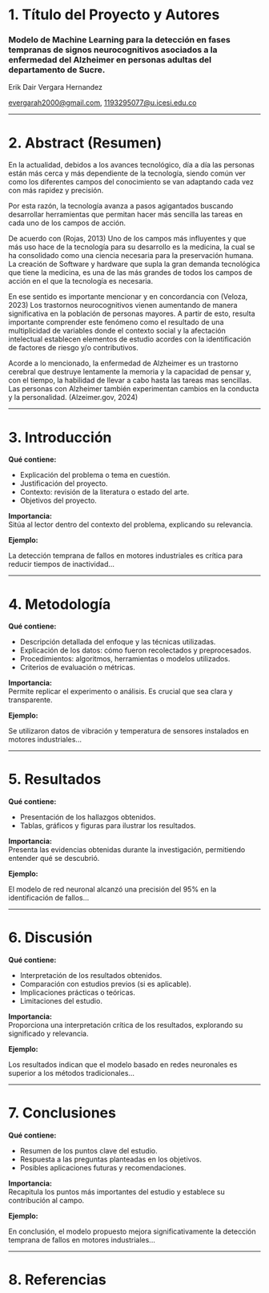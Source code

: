 # 1. Título del Proyecto y Autores

### Modelo de Machine Learning para la detección en fases tempranas de signos neurocognitivos asociados a la enfermedad del Alzheimer en personas adultas del departamento de Sucre.


Erik Dair Vergara Hernandez

evergarah2000@gmail.com, 1193295077@u.icesi.edu.co

---

# 2. Abstract (Resumen)

En la actualidad, debidos a los avances tecnológico, día a día las personas están más cerca y más dependiente de la tecnología, siendo común ver como los diferentes campos del conocimiento se van adaptando cada vez con más rapidez y precisión. 

Por esta razón, la tecnología avanza a pasos agigantados buscando desarrollar herramientas que permitan hacer más sencilla las tareas en cada uno de los campos de acción.

De acuerdo con (Rojas, 2013) Uno de los campos más influyentes y que más uso hace de la tecnología para su desarrollo es la medicina, la cual se ha consolidado como una ciencia necesaria para la preservación humana. La creación de Software y hardware que supla la gran demanda tecnológica que tiene la medicina, es una de las más grandes de todos los campos de acción en el que la tecnología es necesaria.

En ese sentido es importante mencionar y en concordancia con (Veloza, 2023) Los trastornos neurocognitivos vienen aumentando de manera significativa en la población de personas mayores. A partir de esto, resulta importante comprender este fenómeno como el resultado de una multiplicidad de variables donde el contexto social y la afectación intelectual establecen elementos de estudio acordes con la identificación de factores de riesgo y/o contributivos.

Acorde a lo mencionado, la enfermedad de Alzheimer es un trastorno cerebral que destruye lentamente la memoria y la capacidad de pensar y, con el tiempo, la habilidad de llevar a cabo hasta las tareas mas sencillas. Las personas con Alzheimer también experimentan cambios en la conducta y la personalidad. (Alzeimer.gov, 2024)

---

# 3. Introducción

**Qué contiene:**

- Explicación del problema o tema en cuestión.  
- Justificación del proyecto.  
- Contexto: revisión de la literatura o estado del arte.  
- Objetivos del proyecto.

**Importancia:**  
Sitúa al lector dentro del contexto del problema, explicando su relevancia.

**Ejemplo:**

La detección temprana de fallos en motores industriales es crítica para reducir tiempos de inactividad...

---

# 4. Metodología

**Qué contiene:**

- Descripción detallada del enfoque y las técnicas utilizadas.  
- Explicación de los datos: cómo fueron recolectados y preprocesados.  
- Procedimientos: algoritmos, herramientas o modelos utilizados.  
- Criterios de evaluación o métricas.

**Importancia:**  
Permite replicar el experimento o análisis. Es crucial que sea clara y transparente.

**Ejemplo:**

Se utilizaron datos de vibración y temperatura de sensores instalados en motores industriales...

---

# 5. Resultados

**Qué contiene:**

- Presentación de los hallazgos obtenidos.  
- Tablas, gráficos y figuras para ilustrar los resultados.

**Importancia:**  
Presenta las evidencias obtenidas durante la investigación, permitiendo entender qué se descubrió.

**Ejemplo:**

El modelo de red neuronal alcanzó una precisión del 95% en la identificación de fallos...

---

# 6. Discusión

**Qué contiene:**

- Interpretación de los resultados obtenidos.  
- Comparación con estudios previos (si es aplicable).  
- Implicaciones prácticas o teóricas.  
- Limitaciones del estudio.

**Importancia:**  
Proporciona una interpretación crítica de los resultados, explorando su significado y relevancia.

**Ejemplo:**

Los resultados indican que el modelo basado en redes neuronales es superior a los métodos tradicionales...

---

# 7. Conclusiones

**Qué contiene:**

- Resumen de los puntos clave del estudio.  
- Respuesta a las preguntas planteadas en los objetivos.  
- Posibles aplicaciones futuras y recomendaciones.

**Importancia:**  
Recapitula los puntos más importantes del estudio y establece su contribución al campo.

**Ejemplo:**

En conclusión, el modelo propuesto mejora significativamente la detección temprana de fallos en motores industriales...

---

# 8. Referencias
